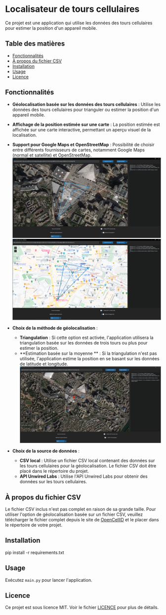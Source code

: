 # Localisateur de tours cellulaires

Ce projet est une application qui utilise les données des tours cellulaires pour estimer la position d'un appareil mobile.

## Table des matières

- [Fonctionnalités](#fonctionnalités)
- [À propos du fichier CSV](#à-propos-du-fichier-csv)
- [Installation](#installation)
- [Usage](#usage)
- [Licence](#licence)

## Fonctionnalités

- **Géolocalisation basée sur les données des tours cellulaires** : Utilise les données des tours cellulaires pour trianguler ou estimer la position d'un appareil mobile.
- **Affichage de la position estimée sur une carte** : La position estimée est affichée sur une carte interactive, permettant un aperçu visuel de la localisation.
- **Support pour Google Maps et OpenStreetMap** : Possibilité de choisir entre différents fournisseurs de cartes, notamment Google Maps (normal et satellite) et OpenStreetMap.
  ![Google Hearth](images/geoloc1.PNG)
  ![Google maps](images/geoloc2.PNG)
- **Choix de la méthode de géolocalisation** :
    - **Triangulation** : Si cette option est activée, l'application utilisera la triangulation basée sur les données de trois tours ou plus pour estimer la position.
    - **Estimation basée sur la moyenne ** : Si la triangulation n'est pas utilisée, l'application estime la position en se basant sur les données de latitude et longitude.
      ![Triangulation](images/geoloc3.PNG)


- **Choix de la source de données** :
    - **CSV local** : Utilise un fichier CSV local contenant des données sur les tours cellulaires pour la géolocalisation. Le fichier CSV doit être placé dans le répertoire du projet.
    - **API Unwired Labs** : Utilise l'API Unwired Labs pour obtenir des données sur les tours cellulaires.

## À propos du fichier CSV

Le fichier CSV inclus n'est pas complet en raison de sa grande taille. Pour utiliser l'option de géolocalisation basée sur un fichier CSV, veuillez télécharger le fichier complet depuis le site de [OpenCellID](https://opencellid.org/) et le placer dans le répertoire de votre projet.

## Installation

pip install -r requirements.txt


## Usage

Exécutez `main.py` pour lancer l'application.



## Licence

Ce projet est sous licence MIT. Voir le fichier [LICENCE](LICENCE) pour plus de détails.


